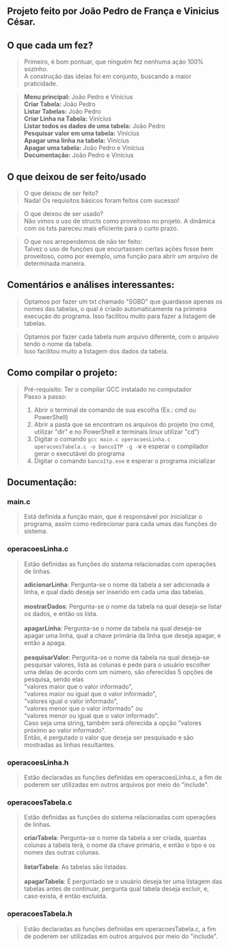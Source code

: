 ## Projeto feito por João Pedro de França e Vinicius César.

## O que cada um fez?
> Primeiro, é bom pontuar, que ninguém fez nenhuma ação 100% sozinho.<br/>
> A construção das ideias foi em conjunto, buscando a maior praticidade.

> **Menu principal:** João Pedro e Vinícius<br/>
> **Criar Tabela:** João Pedro<br/>
> **Listar Tabelas:** João Pedro<br/>
> **Criar Linha na Tabela:** Vinícius<br/>
> **Listar todos os dados de uma tabela:** João Pedro<br/>
> **Pesquisar valor em uma tabela:** Vinícius<br/>
> **Apagar uma linha na tabela:** Vinícius<br/>
> **Apagar uma tabela:** João Pedro e Vinícius<br/>
> **Documentação:** João Pedro e Vinícius<br/>


## O que deixou de ser feito/usado

> O que deixou de ser feito? <br/>
 > Nada! Os requisitos básicos foram feitos com sucesso!

> O que deixou de ser usado? <br/>
 > Não vimos o uso de structs como proveitoso no projeto. A dinâmica com os txts pareceu mais eficiente para o curto prazo.

> O que nos arrependemos de não ter feito: <br/>
> Talvez o uso de funções que encurtassem certas ações fosse bem proveitoso, como por exemplo, uma função para abrir um arquivo de determinada maneira.


## Comentários e análises interessantes:

> Optamos por fazer um txt chamado "SGBD" que guardasse apenas os nomes das tabelas, o qual é criado automaticamente na primeira execução do programa.
 > Isso facilitou muito para fazer a listagem de tabelas.


> Optamos por fazer cada tabela num arquivo diferente, com o arquivo tendo o nome da tabela.<br/>
 > Isso facilitou muito a listagem dos dados da tabela.

## Como compilar o projeto:

> Pré-requisito: Ter o compilar GCC instalado no computador<br/>
> Passo a passo:
> 1. Abrir o terminal de comando de sua escolha (Ex.: cmd ou PowerShell)
> 2. Abrir a pasta que se encontram os arquivos do projeto (no cmd, utilizar "dir" e no PowerShell e terminais linux utilizar "cd")
> 3. Digitar o comando ```gcc main.c operacoesLinha.c operacoesTabela.c -o bancoITP -g -W``` e esperar o compilador gerar o executável do programa
> 4. Digitar o comando ```bancoItp.exe``` e esperar o programa inicializar

## Documentação:

### main.c
> Está definida a função main, que é responsável por inicializar o programa, assim como redirecionar para cada umas das funções do sistema.
>
### operacoesLinha.c
> Estão definidas as funções do sistema relacionadas com operações de linhas.
>
>  **adicionarLinha**: Pergunta-se o nome da tabela a ser adicionada a linha, e qual dado deseja ser inserido em cada uma das tabelas.<br/><br/>
>  **mostrarDados**: Pergunta-se o nome da tabela na qual deseja-se listar os dados, e então os lista.<br/><br/>
>  **apagarLinha**: Pergunta-se o nome da tabela na qual deseja-se apagar uma linha, qual a chave primária da linha que deseja apagar, e então a apaga.<br/><br/>
>  **pesquisarValor**: Pergunta-se o nome da tabela na qual deseja-se pesquisar valores, lista as colunas e pede para o usuário escolher uma delas de acordo com um número, são oferecidas 5 opções de pesquisa, sendo elas<br/>
> "valores maior que o valor informado",<br/>
> "valores maior ou igual que o valor informado",<br/>
> "valores igual o valor informado",<br/>
> "valores menor que o valor informado" ou<br/>
> "valores menor ou igual que o valor informado".<br/>
> Caso seja uma string, também será oferecida a opção "valores próximo ao valor informado".<br/>
> Então, é pergutado o valor que deseja ser pesquisado e são mostradas as linhas resultantes.<br/>
### operacoesLinha.h
> Estão declaradas as funções definidas em operacoesLinha.c, a fim de poderem ser utilizadas em outros arquivos por meio do "include".
### operacoesTabela.c
> Estão definidas as funções do sistema relacionadas com operações de linhas.
>
>  **criarTabela**: Pergunta-se o nome da tabela a ser criada, quantas colunas a tabela terá, o nome da chave primária, e então o tipo e os nomes das outras colunas.<br/><br/>
>  **listarTabela**: As tabelas são listadas.<br/><br/>
>  **apagarTabela**: É perguntado se o usuário deseja ter uma listagem das tabelas antes de continuar, pergunta qual tabela deseja excluir, e, caso exista, é então excluída.<br/>
### operacoesTabela.h
> Estão declaradas as funções definidas em operacoesTabela.c, a fim de poderem ser utilizadas em outros arquivos por meio do "include".
